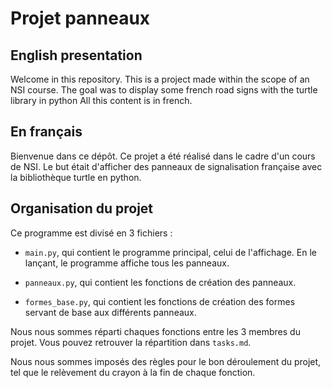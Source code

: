 # Projet panneaux

## English presentation
Welcome in this repository.
This is a project made within the scope of an NSI course.
The goal was to display some french road signs with the turtle library in python
All this content is in french.

## En français
Bienvenue dans ce dépôt.
Ce projet a été réalisé dans le cadre d'un cours de NSI.
Le but était d'afficher des panneaux de signalisation française avec la bibliothèque turtle en python.

## Organisation du projet
Ce programme est divisé en 3 fichiers :
- `main.py`, qui contient le programme principal, celui de l'affichage. En le lançant, le programme affiche tous les panneaux.

- `panneaux.py`, qui contient les fonctions de création des panneaux.

- `formes_base.py`, qui contient les fonctions de création des formes servant de base aux différents panneaux.

Nous nous sommes réparti chaques fonctions entre les 3 membres du projet.
Vous pouvez retrouver la répartition dans `tasks.md`.

Nous nous sommes imposés des règles pour le bon déroulement du projet, tel que le relèvement du crayon à la fin de chaque fonction.